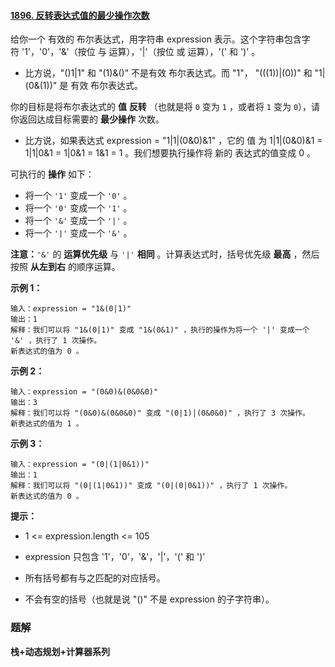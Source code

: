 #### [1896. 反转表达式值的最少操作次数](https://leetcode-cn.com/problems/minimum-cost-to-change-the-final-value-of-expression/)

给你一个 有效的 布尔表达式，用字符串 expression 表示。这个字符串包含字符 '1'，'0'，'&'（按位 与 运算），'|'（按位 或 运算），'(' 和 ')' 。

* 比方说，"()1|1" 和 "(1)&()" 不是有效 布尔表达式。而 "1"， "(((1))|(0))" 和 "1|(0&(1))" 是 有效 布尔表达式。

你的目标是将布尔表达式的 **值** **反转** （也就是将 `0` 变为 `1` ，或者将 `1` 变为 `0`），请你返回达成目标需要的 **最少操作** 次数。

* 比方说，如果表达式 expression = "1|1|(0&0)&1" ，它的 值 为 1|1|(0&0)&1 = 1|1|0&1 = 1|0&1 = 1&1 = 1 。我们想要执行操作将 新的 表达式的值变成 0 。

可执行的 **操作** 如下：

- 将一个 `'1'` 变成一个 `'0'` 。
- 将一个 `'0'` 变成一个 `'1'` 。
- 将一个 `'&'` 变成一个 `'|'` 。
- 将一个 `'|'` 变成一个 `'&'` 。

**注意：**`'&'` 的 **运算优先级** 与 `'|'` **相同** 。计算表达式时，括号优先级 **最高** ，然后按照 **从左到右** 的顺序运算。

**示例 1：**

```shell
输入：expression = "1&(0|1)"
输出：1
解释：我们可以将 "1&(0|1)" 变成 "1&(0&1)" ，执行的操作为将一个 '|' 变成一个 '&' ，执行了 1 次操作。
新表达式的值为 0 。

```

**示例 2：**

```shell
输入：expression = "(0&0)&(0&0&0)"
输出：3
解释：我们可以将 "(0&0)&(0&0&0)" 变成 "(0|1)|(0&0&0)" ，执行了 3 次操作。
新表达式的值为 1 。

```

**示例 3：**

```shell
输入：expression = "(0|(1|0&1))"
输出：1
解释：我们可以将 "(0|(1|0&1))" 变成 "(0|(0|0&1))" ，执行了 1 次操作。
新表达式的值为 0 。

```

**提示：**

* 1 <= expression.length <= 105

* expression 只包含 '1'，'0'，'&'，'|'，'(' 和 ')'

* 所有括号都有与之匹配的对应括号。

* 不会有空的括号（也就是说 "()" 不是 expression 的子字符串）。

### 题解

**栈+动态规划+计算器系列**

```java

```
